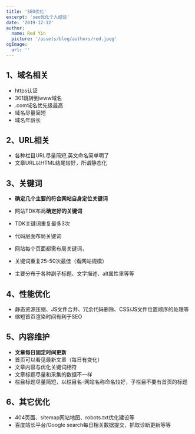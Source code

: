 ```yaml
---
title: 'SEO优化'
excerpt: 'seo优化个人经验'
date: '2019-12-12'
author:
  name: Red Yin
  picture: '/assets/blog/authors/red.jpeg'
ogImage:
  url: ''
---
```


## 1、域名相关

- https认证
- 301跳转到www域名
- .com域名优先级最高
- 域名尽量简短
- 域名年龄长

## 2、URL相关

- 各种栏目URL尽量简短,英文命名简单明了
- 文章URL以HTML结尾较好，所谓静态化

## 3、关键词

- **确定几个主要的符合网站自身定位关键词**

- 网站TDK布局**确定好的关键词**
- TDK关键词重复最多3次

- 代码层面布局关键词
- 网站每个页面都需布局关键词，
- 关键词重复25-50次最佳（看网站规模）
- 主要分布于各种副子标题、文字描述、alt属性里等等

## 4、性能优化

- 静态资源压缩、JS文件合并、冗余代码删除、CSS/JS文件位置顺序的处理等
- 缩短首页渲染时间有利于SEO

## 5、内容维护

- **文章每日固定时间更新**
- 首页可以看见最新文章（每日有变化）
- 文章内容与优化关键词相符
- 文章标题尽量和采集的数据不一样
- 栏目标题尽量简短，以栏目名-网站名称命名较好，子栏目不要有首页的标题

## 6、其它优化

- 404页面、sitemap网站地图、robots.txt优化建设等
- 百度站长平台/Google search每日相关数据提交，抓取诊断更新等等
